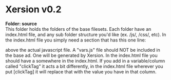# Xersion v0.2

<b>Folder: source</b><br>
This folder holds the folders of the base filesets. 
Each folder have an index.html file, and any sub folder structure you'd like (ex. /js/, /css/, etc). 
In the index.html file you simply need a section that has this one line:
<script src="vars.js"></script> 
above the actual javascript file.
A "vars.js" file should NOT be included in the base ad. One will be generated by Xersion. 
In the index.html file you should have a <script> var clickTag = "[clickTag]"; </script> somewhere in the index.html.
If you add in a variable/column called "clickTag" it acts a bit differently, in the index.html file wherever you put [clickTag] it will replace that with the value you have in that column.